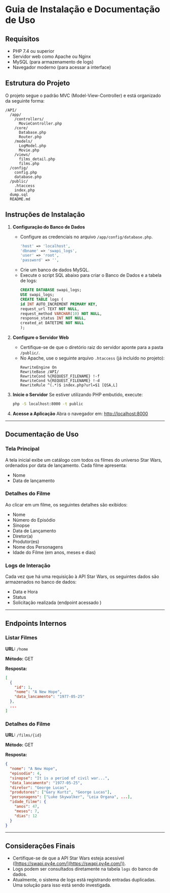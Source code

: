 # Guia de Instalação e Documentação de Uso

## Requisitos
- PHP 7.4 ou superior
- Servidor web como Apache ou Nginx
- MySQL (para armazenamento de logs)
- Navegador moderno (para acessar a interface)

## Estrutura do Projeto
O projeto segue o padrão MVC (Model-View-Controller) e está organizado da seguinte forma:

```
/API/
  /app/
    /controllers/
      MovieController.php
    /core/
      Database.php
      Router.php
    /models/
      LogModel.php
      Movie.php
    /views/
      films_detail.php
      films.php
  /config/
    config.php
    database.php
  /public/
    .htaccess
    index.php
  dump.sql
  README.md

```

## Instruções de Instalação

1. **Configuração do Banco de Dados**
   
   - Configure as credenciais no arquivo `/app/config/database.php`.
     ```php
     'host' => 'localhost',
     'dbname' => 'swapi_logs',
     'user' => 'root',
     'password' => '',
     ```
   - Crie um banco de dados MySQL.
   - Execute o script SQL abaixo para criar o Banco de Dados e a tabela de logs:
     ```sql
     CREATE DATABASE swapi_logs;
     USE swapi_logs;
     CREATE TABLE logs (
     id INT AUTO_INCREMENT PRIMARY KEY,
     request_url TEXT NOT NULL,
     request_method VARCHAR(10) NOT NULL,
     response_status INT NOT NULL,
     created_at DATETIME NOT NULL
     );
     ```

2. **Configure o Servidor Web**
   - Certifique-se de que o diretório raiz do servidor aponte para a pasta `/public/`.
   - No Apache, use o seguinte arquivo `.htaccess` (já incluído no projeto):
     ```
     RewriteEngine On
     RewriteBase /API/
     RewriteCond %{REQUEST_FILENAME} !-f
     RewriteCond %{REQUEST_FILENAME} !-d
     RewriteRule ^(.*)$ index.php?url=$1 [QSA,L]

     ```

3. **Inicie o Servidor**
   Se estiver utilizando PHP embutido, execute:
   ```bash
   php -S localhost:8000 -t public
   ```

4. **Acesse a Aplicação**
   Abra o navegador em: [http://localhost:8000](http://localhost:8000)

---

## Documentação de Uso

### Tela Principal
A tela inicial exibe um catálogo com todos os filmes do universo Star Wars, ordenados por data de lançamento. Cada filme apresenta:
- Nome
- Data de lançamento

### Detalhes do Filme
Ao clicar em um filme, os seguintes detalhes são exibidos:
- Nome
- Número do Episódio
- Sinopse
- Data de Lançamento
- Diretor(a)
- Produtor(es)
- Nome dos Personagens
- Idade do Filme (em anos, meses e dias)

### Logs de Interação
Cada vez que há uma requisição à API Star Wars, os seguintes dados são armazenados no banco de dados:
- Data e Hora
- Status
- Solicitação realizada (endpoint acessado )

---

## Endpoints Internos

### Listar Filmes
**URL:** `/home`

**Método:** GET

**Resposta:**
```json
[
  {
    "id": 1,
    "nome": "A New Hope",
    "data_lancamento": "1977-05-25"
  },
  ...
]
```

### Detalhes do Filme
**URL:** `/films/{id}`

**Método:** GET

**Resposta:**
```json
{
  "nome": "A New Hope",
  "episodio": 4,
  "sinopse": "It is a period of civil war...",
  "data_lancamento": "1977-05-25",
  "diretor": "George Lucas",
  "produtores": ["Gary Kurtz", "George Lucas"],
  "personagens": ["Luke Skywalker", "Leia Organa", ...],
  "idade_filme": {
    "anos": 47,
    "meses": 7,
    "dias": 12
  }
}
```

---

## Considerações Finais
- Certifique-se de que a API Star Wars esteja acessível ([https://swapi.py4e.com/](https://swapi.py4e.com/)).
- Logs podem ser consultados diretamente na tabela `logs` do banco de dados.
- Atualmente, o sistema de logs está registrando entradas duplicadas. Uma solução para isso está sendo investigada.

